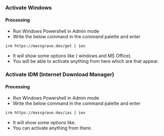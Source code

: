 ### Activate Windows

#### Processing

- Run Windows Powershell in Admin mode
- Write the below command in the command palette and enter

```bash
irm https://massgrave.dev/get | iex
```
- It will show some options like ( windows and MS Office).
- You will be able to activate anything from here which are that appear.


### Activate IDM (Internet Download Manager)

#### Processing
- Run Windows Powershell in Admin mode
- Write the below command in the command palette and enter
```bash
irm https://massgrave.dev/ias | iex
```
- It will show some options like.
- You can activate anything from there.
